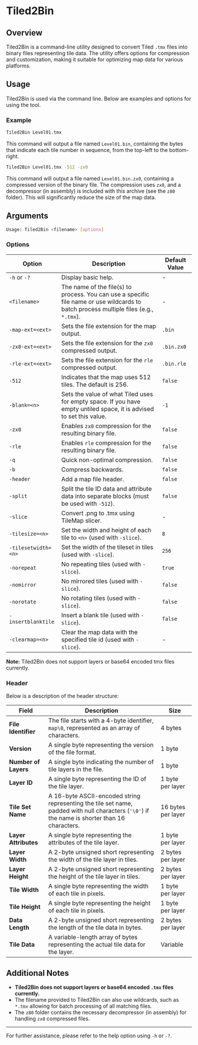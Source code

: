 # Tiled2Bin

## Overview

Tiled2Bin is a command-line utility designed to convert Tiled `.tmx` files into binary files representing tile data. The utility offers options for compression and customization, making it suitable for optimizing map data for various platforms.

## Usage

Tiled2Bin is used via the command line. Below are examples and options for using the tool.

### Example

```bash
Tiled2Bin Level01.tmx
```

This command will output a file named `Level01.bin`, containing the bytes that indicate each tile number in sequence, from the top-left to the bottom-right.

```bash
Tiled2Bin Level01.tmx -512 -zx0
```

This command will output a file named `Level01.bin.zx0`, containing a compressed version of the binary file. The compression uses `zx0`, and a decompressor (in assembly) is included with this archive (see the `z80` folder). This will significantly reduce the size of the map data.

## Arguments

```bash
Usage: Tiled2Bin <filename> [options]
```

### Options

| Option              | Description                                                                                                                                         | Default Value          |
|---------------------|-----------------------------------------------------------------------------------------------------------------------------------------------------|------------------------|
| `-h` or `-?`        | Display basic help.                                                                                                                                 | -                      |
| `<filename>`        | The name of the file(s) to process. You can use a specific file name or use wildcards to batch process multiple files (e.g., `*.tmx`).              | -                      |
| `-map-ext=<ext>`    | Sets the file extension for the map output.                                                                                                         | `.bin`                 |
| `-zx0-ext=<ext>`    | Sets the file extension for the `zx0` compressed output.                                                                                            | `.bin.zx0`             |
| `-rle-ext=<ext>`    | Sets the file extension for the `rle` compressed output.                                                                                            | `.bin.rle`             |
| `-512`              | Indicates that the map uses 512 tiles. The default is 256.                                                                                          | `false`                |
| `-blank=<n>`        | Sets the value of what Tiled uses for empty space. If you have empty untiled space, it is advised to set this value.                                | `-1`                   |
| `-zx0`              | Enables `zx0` compression for the resulting binary file.                                                                                            | `false`                |
| `-rle`              | Enables `rle` compression for the resulting binary file.                                                                                            | `false`                |
| `-q`                | Quick non-optimal compression.                                                                                                                      | `false`                |
| `-b`                | Compress backwards.                                                                                                                                 | `false`                |
| `-header`           | Add a map file header.                                                                                                                | `false`                |
| `-split`            | Split the tile ID data and attribute data into separate blocks (must be used with `-512`).                                                          | `false`                |
| `-slice`            | Convert .png to .tmx using TileMap slicer.                                                                                                          | -                      |
| `-tilesize=<n>`     | Set the width and height of each tile to `<n>` (used with `-slice`).                                                                                | `8`                    |
| `-tilesetwidth=<n>` | Set the width of the tileset in tiles (used with `-slice`).                                                                                         | `256`                  |
| `-norepeat`         | No repeating tiles (used with `-slice`).                                                                                                            | `true`                 |
| `-nomirror`         | No mirrored tiles (used with `-slice`).                                                                                                             | `false`                |
| `-norotate`         | No rotating tiles (used with `-slice`).                                                                                                             | `false`                |
| `-insertblanktile`  | Insert a blank tile (used with `-slice`).                                                                                                           | `false`                 |
| `-clearmap=<n>`     | Clear the map data with the specified tile id (used with `-slice`).                                                                                 | -                       |

**Note:** Tiled2Bin does not support layers or base64 encoded tmx files currently.

### Header

Below is a description of the header structure:

| Field           | Description                                                                                                      | Size          |
|-----------------|------------------------------------------------------------------------------------------------------------------|---------------|
| **File Identifier** | The file starts with a 4-byte identifier, `map\0`, represented as an array of characters.                        | 4 bytes       |
| **Version**     | A single byte representing the version of the file format.                                                       | 1 byte        |
| **Number of Layers** | A single byte indicating the number of tile layers in the file.                                                 | 1 byte        |
| **Layer ID**    | A single byte representing the ID of the tile layer.                                                             | 1 byte per layer |
| **Tile Set Name** | A 16-byte ASCII-encoded string representing the tile set name, padded with null characters (`'\0'`) if the name is shorter than 16 characters. | 16 bytes per layer |
| **Layer Attributes** | A single byte representing the attributes of the tile layer.                                                    | 1 byte per layer |
| **Layer Width** | A 2-byte unsigned short representing the width of the tile layer in tiles.                                        | 2 bytes per layer |
| **Layer Height** | A 2-byte unsigned short representing the height of the tile layer in tiles.                                        | 2 bytes per layer |
| **Tile Width**  | A single byte representing the width of each tile in pixels.                                                     | 1 byte per layer |
| **Tile Height** | A single byte representing the height of each tile in pixels.                                                    | 1 byte per layer |
| **Data Length** | A 2-byte unsigned short representing the length of the tile data in bytes.                                       | 2 bytes per layer |
| **Tile Data**   | A variable-length array of bytes representing the actual tile data for the layer.                                | Variable      |

## Additional Notes

- **Tiled2Bin does not support layers or base64 encoded `.tmx` files currently.**
- The filename provided to Tiled2Bin can also use wildcards, such as `*.tmx` allowing for batch processing of all matching files.
- The `z80` folder contains the necessary decompressor (in assembly) for handling `zx0` compressed files.

---

For further assistance, please refer to the help option using `-h` or `-?`.